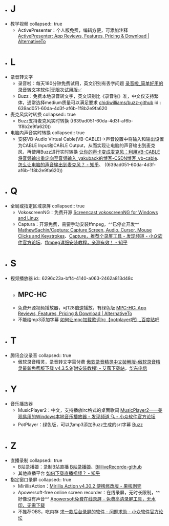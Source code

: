 - # J
- 教学视频
  collapsed:: true
	- ActivePresenter：个人版免费，编辑方便，可添加注释 [ActivePresenter: App Reviews, Features, Pricing & Download | AlternativeTo](https://alternativeto.net/software/activepresenter/about/)
- # L
- 录音转文字
	- 录音啦：每天180分钟免费试用，英文识别有丢字问题 [录音啦_简单好用的录音转文字软件|无限次试用版✅](https://www.luyinla.com/)
	- Buzz：免费本地录音转文字，英文识别比《录音啦》准，中文仅支持繁体，通常选择medium质量可以满足要求 [chidiwilliams/buzz-github](https://github.com/chidiwilliams/buzz)
	  id:: 639ad051-60da-4d3f-af6b-1f8b2e9fa620
- 麦克风实时转换
  collapsed:: true
	- Buzz支持麦克风实时转换 ((639ad051-60da-4d3f-af6b-1f8b2e9fa620))
- 电脑内声音实时转换
  collapsed:: true
	- 安装VB-Audio Virtual Cable(VB-CABLE)->声音设置中将输入和输出设置为CABLE Input和CABLE Output，从而实现让电脑的声音输出到麦克风，再使用Buzz进行实时转换 [让你的声卡变成麦克风：利用VB-CABLE将音频输出重定向至音频输入_yakuback的博客-CSDN博客_vb-cable](https://blog.csdn.net/yakuaback/article/details/104507214)、[怎么让电脑的声音输出到麦克风？ - 知乎](https://www.zhihu.com/question/38719529)、 ((639ad051-60da-4d3f-af6b-1f8b2e9fa620))
- # Q
- 全局或指定区域录屏
  collapsed:: true
	- VokoscreenNG：免费开源 [Screencast vokoscreenNG for Windows and Linux](https://linuxecke.volkoh.de/vokoscreen/vokoscreen.html)
	- Captura：开源免费，需要手动安装ffmpeg，^^已停止开发^^ [MathewSachin/Captura: Capture Screen, Audio, Cursor, Mouse Clicks and Keystrokes](https://github.com/MathewSachin/Captura)、[Capture，推荐个录屏工具 - 发现频道 - 小众软件官方论坛](https://meta.appinn.net/t/topic/26243)、[ffmpeg详细安装教程，亲测有效！ - 知乎](https://zhuanlan.zhihu.com/p/324472015)
- # S
- 视频播放器
  id:: 6296c23a-bff4-4140-a063-2462a813d48c
	- ## MPC-HC
	- 免费开源视频播放器，可128倍速播放，有绿色版 [MPC-HC: App Reviews, Features, Pricing & Download | AlternativeTo](https://alternativeto.net/software/mpc-hc/about/)
	- 不能给mp3添加字幕 [如何让mpc加载歌词lrc【potplayer吧】_百度贴吧](https://tieba.baidu.com/p/3312106315)
- # T
- 腾讯会议录音
  collapsed:: true
	- 傲软录音精灵，录音转文字需付费 [傲软录音精灵中文破解版-傲软录音精灵最新免费版下载 v4.3.5.9(附安装教程) - 艾薇下载站](https://www.aiweibk.com/438163.html)，[华东电信](https://xiazai.weidown.com/p/2751d364ee8b4fdb7b767294fe312baa7efe3b3d/Apowersoft.Streaming.Audio.Recorder_4.3.5.9_CRACK.7z)
- # Y
- 音乐播放器
	- MusicPlayer2：中文，支持播放lrc格式的桌面歌词 [MusicPlayer2——美观易用的Windows本地音乐播放器 - 发现频道 🔍 - 小众软件官方论坛](https://meta.appinn.net/t/topic/12934)
	- PotPlayer：绿色版，可以为mp3添加Buzz生成的srt字幕 [Buzz](((639ad051-60da-4d3f-af6b-1f8b2e9fa620)))
- # Z
- 直播录制
  collapsed:: true
	- B站录播姬：录制B站直播 [B站录播姬](https://rec.danmuji.org/)、[BililiveRecorde-github](https://github.com/BililiveRecorder/BililiveRecorder)
	- 其他直播平台 [如何下载直播视频？ - 知乎](https://www.zhihu.com/question/54411976)
- 指定窗口录屏
  collapsed:: true
	- MirillisAction：[Mirillis Action v4.30.2 便携修改版 - 果核剥壳](https://www.ghxi.com/mirillisaction.html/comment-page-1#comments)
	- Apowersoft-free online screen recorder：在线录屏，无时长限制，^^好像没有声音^^ [Apowersoft免费在线录屏 - 免费高清录屏工具，无水印，无需下载](https://www.apowersoft.cn/free-online-screen-recorder)
	- 不推荐OBS，吃内存 [求一款后台录屏的软件 - 问题求助 - 小众软件官方论坛](https://meta.appinn.net/t/topic/17700)